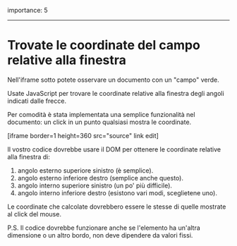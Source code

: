 importance: 5

---

# Trovate le coordinate del campo relative alla finestra

Nell'iframe sotto potete osservare un documento con un "campo" verde.

Usate JavaScript per trovare le coordinate relative alla finestra degli angoli indicati dalle frecce.

Per comodità è stata implementata una semplice funzionalità nel documento: un click in un punto qualsiasi mostra le coordinate.

[iframe border=1 height=360 src="source" link edit]

Il vostro codice dovrebbe usare il DOM per ottenere le coordinate relative alla finestra di:

1. angolo esterno superiore sinistro (è semplice).
2. angolo esterno inferiore destro (semplice anche questo).
3. angolo interno superiore sinistro (un po' più difficile).
4. angolo interno inferiore destro (esistono vari modi, sceglietene uno).

Le coordinate che calcolate dovrebbero essere le stesse di quelle mostrate al click del mouse.

P.S. Il codice dovrebbe funzionare anche se l'elemento ha un'altra dimensione o un altro bordo, non deve dipendere da valori fissi.
